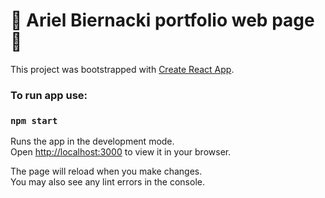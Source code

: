 # :construction: Ariel Biernacki portfolio web page :construction:

This project was bootstrapped with [Create React App](https://github.com/facebook/create-react-app).

### To run app use:

### `npm start`

Runs the app in the development mode.\
Open [http://localhost:3000](http://localhost:3000) to view it in your browser.

The page will reload when you make changes.\
You may also see any lint errors in the console.
